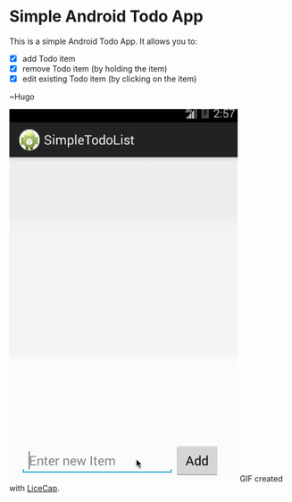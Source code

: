 # Simple Android Todo App

This is a simple Android Todo App. It allows you to:
* [x] add Todo item
* [x] remove Todo item (by holding the item)
* [x] edit existing Todo item (by clicking on the item)

~Hugo

![Video Walkthrough](simpletodo.gif)
GIF created with [LiceCap](http://www.cockos.com/licecap/).
